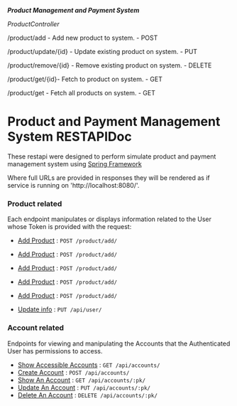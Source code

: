 ***Product Management and Payment System***

*ProductController*

/product/add - Add new product to system.                 - POST

/product/update/{id} - Update existing product on system. - PUT

/product/remove/{id} - Remove existing product on system. - DELETE

/product/get/{id}- Fetch to product on system.            - GET

/product/get - Fetch all products on system.              - GET


# Product and Payment Management System RESTAPIDoc

These restapi were designed to perform simulate product and payment management system using [Spring Framework](https://spring.io/)

Where full URLs are provided in responses they will be rendered as if service
is running on 'http://localhost:8080/'.

### Product related

Each endpoint manipulates or displays information related to the User whose
Token is provided with the request:

* [Add Product](src/main/java/com/iyzico/challenge/controller/ProductController.java) : `POST /product/add/`
* [Add Product](src/main/java/com/iyzico/challenge/controller/ProductController.java) : `POST /product/add/`

* [Add Product](src/main/java/com/iyzico/challenge/controller/ProductController.java) : `POST /product/add/`

* [Add Product](src/main/java/com/iyzico/challenge/controller/ProductController.java) : `POST /product/add/`

* [Add Product](src/main/java/com/iyzico/challenge/controller/ProductController.java) : `POST /product/add/`

* [Update info](user/put.md) : `PUT /api/user/`

### Account related

Endpoints for viewing and manipulating the Accounts that the Authenticated User
has permissions to access.

* [Show Accessible Accounts](accounts/get.md) : `GET /api/accounts/`
* [Create Account](accounts/post.md) : `POST /api/accounts/`
* [Show An Account](accounts/pk/get.md) : `GET /api/accounts/:pk/`
* [Update An Account](accounts/pk/put.md) : `PUT /api/accounts/:pk/`
* [Delete An Account](accounts/pk/delete.md) : `DELETE /api/accounts/:pk/`
